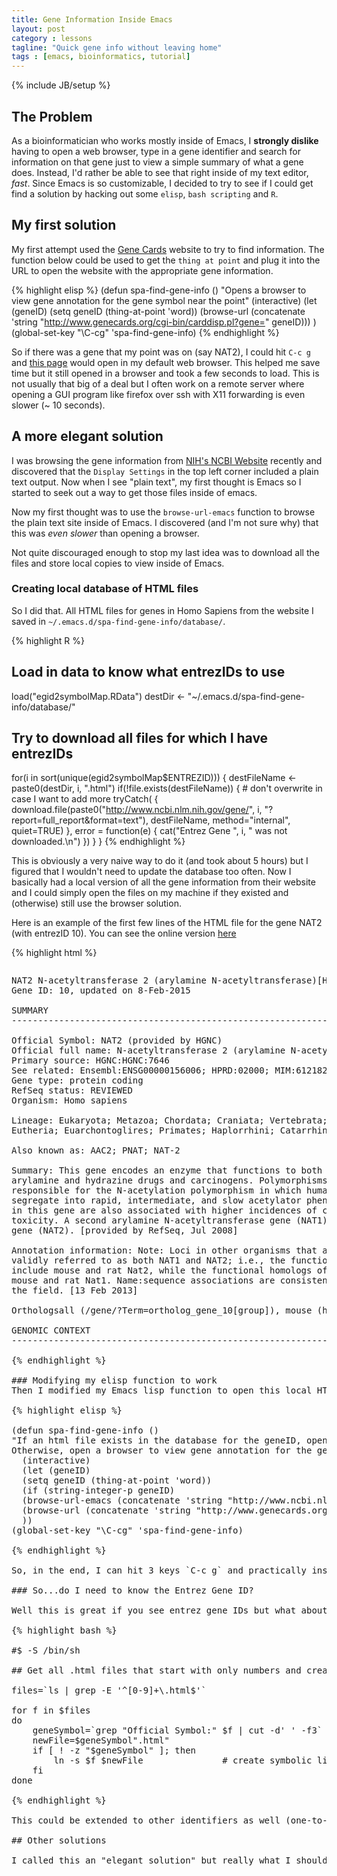 ```yaml
---
title: Gene Information Inside Emacs
layout: post
category : lessons
tagline: "Quick gene info without leaving home"
tags : [emacs, bioinformatics, tutorial]
---
```

{% include JB/setup %}

## The Problem
As a bioinformatician who works mostly inside of Emacs, I **strongly dislike** having to open a web browser, type in a gene identifier and search for information on that gene just to view a simple summary of what a gene does.  Instead, I'd rather be able to see that right inside of my text editor, _fast_.  Since Emacs is so customizable, I decided to try to see if I could get find a solution by hacking out some `elisp`, `bash scripting` and `R`.


## My first solution

My first attempt used the [Gene Cards](http://www.genecards.org/) website to try to find information.  The function below could be used to get the `thing at point` and plug it into the URL to open the website with the appropriate gene information.

{% highlight elisp %}
(defun spa-find-gene-info ()
  "Opens a browser to view gene annotation for the gene symbol near the point"
  (interactive)
  (let (geneID)
  (setq geneID (thing-at-point 'word))
  (browse-url (concatenate 'string "http://www.genecards.org/cgi-bin/carddisp.pl?gene=" geneID)))
  )
  (global-set-key "\C-cg" 'spa-find-gene-info)
{% endhighlight %}

So if there was a gene that my point was on (say NAT2), I could hit `C-c g` and [this page](http://www.genecards.org/cgi-bin/carddisp.pl?gene=NAT2) would open in my default web browser.  This helped me save time but it still opened in a browser and took a few seconds to load.  This is not usually that big of a deal but I often work on a remote server where opening a GUI program like firefox over ssh with X11 forwarding is even slower (~ 10 seconds).

## A more elegant solution

I was browsing the gene information from [NIH's NCBI Website](http://www.ncbi.nlm.nih.gov/gene) recently and discovered that the `Display Settings` in the top left corner included a plain text output.  Now when I see "plain text", my first thought is Emacs so I started to seek out a way to get those files inside of emacs.

Now my first thought was to use the `browse-url-emacs` function to browse the plain text site inside of Emacs.  I discovered (and I'm not sure why) that this was _even slower_ than opening a browser.

Not quite discouraged enough to stop my last idea was to download all the files and store local copies to view inside of Emacs.

### Creating local database of HTML files
So I did that. All HTML files for genes in Homo Sapiens from the website I saved in `~/.emacs.d/spa-find-gene-info/database/`.

{% highlight R %}
## Load in data to know what entrezIDs to use
load("egid2symbolMap.RData")
destDir <- "~/.emacs.d/spa-find-gene-info/database/"

## Try to download all files for which I have entrezIDs
for(i in sort(unique(egid2symbolMap$ENTREZID))) {
  destFileName <- paste0(destDir, i, ".html")
  if(!file.exists(destFileName)) {      # don't overwrite in case I want to add more
    tryCatch(
      { download.file(paste0("http://www.ncbi.nlm.nih.gov/gene/",
                             i, "?report=full_report&format=text"),
                      destFileName, method="internal", quiet=TRUE) },
      error = function(e) { cat("Entrez Gene ", i, " was not downloaded.\n") })
  }
}
{% endhighlight %}

This is obviously a very naive way to do it (and took about 5 hours) but I figured that I wouldn't need to update the database too often.  Now I basically had a local version of all the gene information from their website and I could simply open the files on my machine if they existed and (otherwise) still use the browser solution.

Here is an example of the first few lines of the HTML file for the gene NAT2 (with entrezID 10).  You can see the online version [here](http://www.ncbi.nlm.nih.gov/gene/10)

{% highlight html %}

<?xml version="1.0" encoding="utf-8"?>
<!DOCTYPE html PUBLIC "-//W3C//DTD XHTML 1.0 Transitional//EN" "http://www.w3.org/TR/xhtml1/DTD/xhtml1-transitional.dtd">
<pre><pre>NAT2 N-acetyltransferase 2 (arylamine N-acetyltransferase)[Homo sapiens]
Gene ID: 10, updated on 8-Feb-2015

SUMMARY
-------------------------------------------------------------------------------------------------

Official Symbol: NAT2 (provided by HGNC)
Official full name: N-acetyltransferase 2 (arylamine N-acetyltransferase) (provided by HGNC)
Primary source: HGNC:HGNC:7646
See related: Ensembl:ENSG00000156006; HPRD:02000; MIM:612182; Vega:OTTHUMG00000130826
Gene type: protein coding
RefSeq status: REVIEWED
Organism: Homo sapiens

Lineage: Eukaryota; Metazoa; Chordata; Craniata; Vertebrata; Euteleostomi; Mammalia;
Eutheria; Euarchontoglires; Primates; Haplorrhini; Catarrhini; Hominidae; Homo

Also known as: AAC2; PNAT; NAT-2

Summary: This gene encodes an enzyme that functions to both activate and deactivate
arylamine and hydrazine drugs and carcinogens. Polymorphisms in this gene are
responsible for the N-acetylation polymorphism in which human populations
segregate into rapid, intermediate, and slow acetylator phenotypes. Polymorphisms
in this gene are also associated with higher incidences of cancer and drug
toxicity. A second arylamine N-acetyltransferase gene (NAT1) is located near this
gene (NAT2). [provided by RefSeq, Jul 2008]

Annotation information: Note: Loci in other organisms that are functionally homologous to this one are
validly referred to as both NAT1 and NAT2; i.e., the functional homologs of NAT1
include mouse and rat Nat2, while the functional homologs of human NAT2 include
mouse and rat Nat1. Name:sequence associations are consistent with current use in
the field. [13 Feb 2013]

Orthologsall (/gene/?Term=ortholog_gene_10[group]), mouse (http://www.ncbi.nlm.nih.gov/gene/17961)

GENOMIC CONTEXT
-------------------------------------------------------------------------------------------------

{% endhighlight %}

### Modifying my elisp function to work
Then I modified my Emacs lisp function to open this local HTML file (if it exists) and otherwise still open a browser.

{% highlight elisp %}

(defun spa-find-gene-info ()
"If an html file exists in the database for the geneID, open it inside emacs.
Otherwise, open a browser to view gene annotation for the gene symbol near the point"
  (interactive)
  (let (geneID)
  (setq geneID (thing-at-point 'word))
  (if (string-integer-p geneID)
  (browse-url-emacs (concatenate 'string "http://www.ncbi.nlm.nih.gov/gene/" geneID "?report=full_report&format=text"))
  (browse-url (concatenate 'string "http://www.genecards.org/cgi-bin/carddisp.pl?gene=" geneID)))
  ))
(global-set-key "\C-cg" 'spa-find-gene-info)

{% endhighlight %}

So, in the end, I can hit 3 keys `C-c g` and practically instantaneously see not only the gene summary information I was after but also additional details provided by NCBI on the gene (entrez ID or gene symbol) at point _inside of Emacs_.  **Pretty Cool!**

### So...do I need to know the Entrez Gene ID?

Well this is great if you see entrez gene IDs but what about other gene identifiers like symbols? Since the gene symbol is write in the HTML file (see above for NAT2), I wrote a simple bash script to create symbolic links from files like `NAT2.html` to `10.html`.

{% highlight bash %}

#$ -S /bin/sh                                                                                          

## Get all .html files that start with only numbers and create symbolic links to the appropriate html file

files=`ls | grep -E '^[0-9]+\.html$'`

for f in $files
do
    geneSymbol=`grep "Official Symbol:" $f | cut -d' ' -f3`
    newFile=$geneSymbol".html"
    if [ ! -z "$geneSymbol" ]; then
        ln -s $f $newFile               # create symbolic link                                         
    fi
done

{% endhighlight %}

This could be extended to other identifiers as well (one-to-many mappings might be tricky so I only used official gene symbol).

## Other solutions

I called this an "elegant solution" but really what I should say is this is the "most elegant I've found so far."  I would love to hear feedback on alternative strategies from others!
